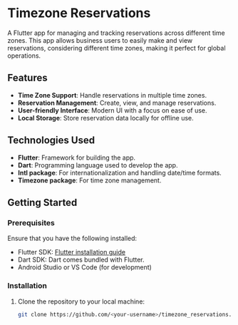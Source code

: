 # Timezone Reservations

A Flutter app for managing and tracking reservations across different time zones. This app allows business users to easily make and view reservations, considering different time zones, making it perfect for global operations.

## Features
- **Time Zone Support**: Handle reservations in multiple time zones.
- **Reservation Management**: Create, view, and manage reservations.
- **User-friendly Interface**: Modern UI with a focus on ease of use.
- **Local Storage**: Store reservation data locally for offline use.

## Technologies Used
- **Flutter**: Framework for building the app.
- **Dart**: Programming language used to develop the app.
- **Intl package**: For internationalization and handling date/time formats.
- **Timezone package**: For time zone management.

## Getting Started

### Prerequisites
Ensure that you have the following installed:
- Flutter SDK: [Flutter installation guide](https://flutter.dev/docs/get-started/install)
- Dart SDK: Dart comes bundled with Flutter.
- Android Studio or VS Code (for development)

### Installation
1. Clone the repository to your local machine:
   ```bash
   git clone https://github.com/<your-username>/timezone_reservations.git


